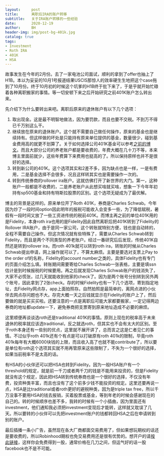 ```yaml
---
layout:     post
title:      离职后IRA的账户转移
subtitle:   关于IRA账户转移的一些经验
date:       2020-12-19
author:     BH
header-img: img/post-bg-401k.jpg
catalog: true
tags:
- Investment
- Roth IRA
- 401K
- HSA
---
```


故事发生在今年的2月份。去了一家电池公司面试，顺利的拿到了offer也抽上了H1B。本以为妥妥的10月1号报道结果USCIS那惊人的效率硬生生地把这个case拖到了10月份。终于10月初的时候这个坑爹的H1B终于批下来了，于是乎就开始忙碌着各种离职搬家的事情。等一切安顿下来之后开始研究之前401K账户怎么转出来。

先介绍下为什么要转出来吧。离职后原来的退休账户有以下几个选项：

1. 取出现金。这是最不明智地做法，因为要罚款，而且也要不交税。不到万不得已千万别这么干。
2. 继续放在原来的退休账户。这个就不需要自己做任何操作，原来的基金也是继续持有。但这样做的坏处是只能持有原来单位提供的基金，数量很少，碰到基金费用高的就更不划算了。关于如何选择公司401K基金可以参考[之前的博文](https://binpedia.com/2018/03/30/%E5%AE%89%E4%BA%AB%E6%99%9A%E5%B9%B4-%E7%8E%A9%E8%BD%AC401k%E5%92%8Cira%E7%B3%BB%E5%88%97(I)/)。而且大部分公司的养老账户都是要收费的，年费大概在几十刀不等，本来博主里面前就少，这些年费算下来费用也挺高的了。所以保持原样也并不是很好的选择。
3. 转到新公司的401K。这个选项其实和2差不多，因为缺点也是一样，一是有费用，二是基金选择不会很多，况且这样转其实也是需要操作一次的。
4. 转到传统券商的rollover ira账户。这就仿佛打开了新世界的大门。第一，这种账户一般都是不收费的，二是养老账户从此想买啥就买啥，想象一下今年年初持有sp500基金和持有特斯拉股票的区别。这个选项无疑成为了最优解。

博主的背景是这样的。原来单位开了Roth 401K，券商是Charles Schwab。今年因为炒了一段时间option因此明年的报税可能收入会变多一些，为了降低赋税，暑假有一段时间又放了一些工资进传统的税前401K。而博主再之前的单位401K用的是Fidelity，本身roth ira也用的是Fidelity因此自然离职后把401K转到了Fidelity的Rollover IRA账户，由于是同一家公司，这个转账就特别方便，钱也是自动转的，全程不需要自己操作。但这次情况就有些特殊了，需要从Charles Schwab转到Fidelity，而且是两个不同类型的养老账户。经过一番研究后后发现，传统401K自然还是转到rollover ira，而roth 401k就可以转到roth ira，转账的时候从Charles Schwab提出申请，网上操作就可以了，不算太麻烦。主要是要选对支票上Pay to the order of的名称，Fidelity的account number之类的，具体Fidelity也有专门的页面介绍怎么填。转账期间需要寄给Charles Schwab一张表格，主要是填ssn估计是到时候报税的时候要用。再之后就发现Charles Schwab账户的钱消失了，大家不必慌张，过几天就能收到他家的check了。因为是两个账号分别转到另外两个账号，因此拿到了2张check。存的时候Fidelity也有一下几个选项，寄到指定地址，去Fidelity网点存，app上面拍照存。自然拍照是最简单的，离网点进的小伙伴去网点存问题也不大。存完大概一天之后钱就显示在Fidelity的账户上了，然后要做的就是买买买啦。还要注意的一点是离职后可能大家都要搬家，一定记得两边券商的地址都update一下，避免券商把支票寄到原来地址造成不必要的麻烦。

这里顺便再谈谈选roth还是traditional 401K的事情。原则上现在的税率高于未来退休的税率就应该选traditional，反之就选roth，但其实也不会有太大的区别。至于roth本身还有一些别的优点，这里就不展开讲了，总而言之这是仁者见仁的事情。不过似乎roth 401k还有个有点是可以打破原有roth 401k的限制，毕竟roth 401k每年有大概6000块钱的上限，而且收入高了也就不能contribute了，所以要是单位有roth这个选项其实就不用再管原来这些限制了，不失为一个很好的选择，如果当前税率不是太高的话。

有HSA的小伙伴还可以把HSA也转到Fidelity。因为一般HSA账户有一个threshold的规定，就是前一千刀或者两千刀的钱是不能用来投资的，但是Fidelity就没有这个规定，因此把HSA转到传统券商也是一个很好的选择，不仅没有年费，投资种类丰富，而且也没有了这个前多少钱不能投资的规定。这里还要再说一点，HSA是比traditional或者roth更好的避税种类，因为是triple tax free，所以千万没事不要用HSA的钱去报销，买着股票或基金，等到年老的时候会感谢现在的自己的。转的时候顺序也差不多，我转的时候有一个小插曲，因为里面还有investment，他们通知我必须把investment变现后才能转，这样就又耽误了几天。所以要转的小伙伴可以先把investment账户的钱都转回HSA之后在申请转到别的账户。

最后插播一条小广告，虽然现在各大厂商都面交易费用了，但如果想玩期权的话还是要收费的，所以Robinhood期权也免交易费用还是很有优势的。想开户的请[按此链接](http://join.robinhood.com/binh)，这样你会免费得到一股，通常价格在几刀之间，但运气好的话一股facebook也不是不可能。
